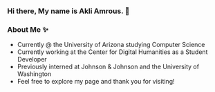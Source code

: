 ### Hi there, My name is Akli Amrous. 👋

### About Me ✨

* Currently @ the University of Arizona studying Computer Science
*  Currently working at the Center for Digital Humanities as a Student Developer
*  Previously interned at Johnson & Johnson and the University of Washington
*  Feel free to explore my page and thank you for visiting!


<!--
**akliamrous/akliamrous** is a  _special_ ✨ repository because its `README.md` (this file) appears on your GitHub profile.



-->
